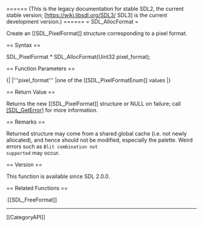 ====== (This is the legacy documentation for stable SDL2, the current stable version; [https://wiki.libsdl.org/SDL3/ SDL3] is the current development version.) ======
= SDL_AllocFormat =

Create an [[SDL_PixelFormat]] structure corresponding to a pixel format.

== Syntax ==

<syntaxhighlight lang='c'>
SDL_PixelFormat * SDL_AllocFormat(Uint32 pixel_format);
</syntaxhighlight>

== Function Parameters ==

{|
|'''pixel_format'''
|one of the [[SDL_PixelFormatEnum]] values
|}

== Return Value ==

Returns the new [[SDL_PixelFormat]] structure or NULL on failure; call
[[SDL_GetError]]() for more information.

== Remarks ==

Returned structure may come from a shared global cache (i.e. not newly
allocated), and hence should not be modified, especially the palette. Weird
errors such as <code>Blit combination not supported</code> may occur.

== Version ==

This function is available since SDL 2.0.0.

== Related Functions ==

:[[SDL_FreeFormat]]

----
[[CategoryAPI]]


